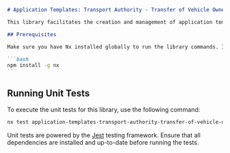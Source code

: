 ````markdown
# Application Templates: Transport Authority - Transfer of Vehicle Ownership

This library facilitates the creation and management of application templates specifically designed for the transfer of vehicle ownership under the transport authority standards.

## Prerequisites

Make sure you have Nx installed globally to run the library commands. If not, install it using:

```bash
npm install -g nx
```
````

## Running Unit Tests

To execute the unit tests for this library, use the following command:

```bash
nx test application-templates-transport-authority-transfer-of-vehicle-ownership
```

Unit tests are powered by the [Jest](https://jestjs.io) testing framework. Ensure that all dependencies are installed and up-to-date before running the tests.

```

```
